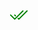 <svg xmlns="http://www.w3.org/2000/svg" width="60" height="30" fill="green" class="bi bi-check2-all" viewBox="0 0 16 16" style="margin-right: 20px;">
  <path d="M12.354 4.354a.5.5 0 0 0-.708-.708L5 10.293 1.854 7.146a.5.5 0 1 0-.708.708l3.5 3.5a.5.5 0 0 0 .708 0zm-4.208 7-.896-.897.707-.707.543.543 6.646-6.647a.5.5 0 0 1 .708.708l-7 7a.5.5 0 0 1-.708 0"></path>
  <path d="m5.354 7.146.896.897-.707.707-.897-.896a.5.5 0 1 1 .708-.708"></path>
</svg>
